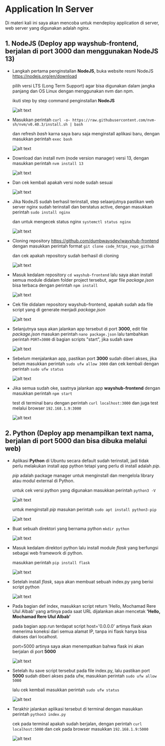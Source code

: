 # Application In Server

Di materi kali ini saya akan mencoba untuk mendeploy application di server, web server yang digunakan adalah nginx.

## 1. NodeJS (Deploy app wayshub-frontend, berjalan di port 3000 dan menggunakan NodeJS 13)

- Langkah pertama penginstallan **NodeJS**, buka website resmi NodeJS https://nodejs.org/en/download

  pilih versi LTS (Long Term Support) agar bisa digunakan dalam jangka panjang dan OS Linux dengan menggunakan nvm dan npm.

  ikuti step by step command penginstallan **NodeJS**

  ![alt text](https://github.com/mochamadrere/devops23-dumbways-mochamadrere/blob/main/Pict/day5_a_step2.png)

- Masukkan perintah ``` curl -o- https://raw.githubusercontent.com/nvm-sh/nvm/v0.40.3/install.sh | bash ```

  dan refresh _bash_ karna saya baru saja menginstall aplikasi baru, dengan masukkan perintah ``` exec bash ```

  ![alt text](https://github.com/mochamadrere/devops23-dumbways-mochamadrere/blob/main/Pict/day5_a_step3.png)

- Download dan install nvm (node version manager) versi 13, dengan masukkan perintah ``` nvm install 13 ```

  ![alt text](https://github.com/mochamadrere/devops23-dumbways-mochamadrere/blob/main/Pict/day5_a_step4.png)

- Dan cek kembali apakah versi node sudah sesuai

  ![alt text](https://github.com/mochamadrere/devops23-dumbways-mochamadrere/blob/main/Pict/day5_a_step5.png)


- Jika NodeJS sudah berhasil terinstall, step selaanjutnya pastikan web server nginx sudah terinstall dan berstatus active, dengan masukkan perintah ``` sudo install nginx ```

  dan untuk mengecek status nginx ``` systemctl status nginx ```

  ![alt text](https://github.com/mochamadrere/devops23-dumbways-mochamadrere/blob/main/Pict/day5_a_step0.png)

- Cloning repository https://github.com/dumbwaysdev/wayshub-frontend dengan masukkan perintah format ``` git clone code_https_repo_github ```

  dan cek apakah repository sudah berhasil di cloning

  ![alt text](https://github.com/mochamadrere/devops23-dumbways-mochamadrere/blob/main/Pict/day5_a_step1.png)

- Masuk kedalam repository ``` cd wayshub-frontend ``` lalu saya akan install semua module didalam folder project tersebut, agar file _package.json_ bisa terbaca dengan perintah ``` npm install ```

  ![alt text](https://github.com/mochamadrere/devops23-dumbways-mochamadrere/blob/main/Pict/day5_a_step6.png)

- Cek file didalam repository wayshub-frontend, apakah sudah ada file script yang di generate menjadi _package.json_

  ![alt text](https://github.com/mochamadrere/devops23-dumbways-mochamadrere/blob/main/Pict/day5_a_step8.png)

- Selanjutnya saya akan jalankan app tersebut di port **3000**, edit file _package.json_ masukan perintah ``` nano package.json ``` lalu tambahkan perintah ``` PORT=3000 ``` di bagian scripts "start", jika sudah save

  ![alt text](https://github.com/mochamadrere/devops23-dumbways-mochamadrere/blob/main/Pict/day5_a_step7.png)

- Sebelum menjalankan app, pastikan port **3000** sudah diberi akses, jika belum masukkan perintah ``` sudo ufw allow 3000 ``` dan cek kembali dengan perintah ``` sudo ufw status ```

  ![alt text](https://github.com/mochamadrere/devops23-dumbways-mochamadrere/blob/main/Pict/day5_a_step9.png)

- Jika semua sudah oke, saatnya jalankan app **wayshub-frontend** dengan masukkan perintah ``` npm start ```

  test di terminal baru dengan perintah ``` curl localhost:3000 ``` dan juga test melalui browser ``` 192.168.1.9:3000 ```

  ![alt text](https://github.com/mochamadrere/devops23-dumbways-mochamadrere/blob/main/Pict/day5_a_step10.gif)


## 2. Python (Deploy app menampilkan text nama, berjalan di port 5000 dan bisa dibuka melalui web)

- Aplikasi **Python** di Ubuntu secara default sudah terinstall, jadi tidak perlu melakukan install app python tetapi yang perlu di install adalah _pip_.

  _pip_ adalah package manager untuk menginstall dan mengelola library atau modul external di Python.
  
  untuk cek versi python yang digunakan masukkan perintah ``` python3 -V ```

  ![alt text](https://github.com/mochamadrere/devops23-dumbways-mochamadrere/blob/main/Pict/day5_b_step0.png)

  untuk menginstall _pip_ masukan perintah ``` sudo apt install python3-pip ```

  ![alt text](https://github.com/mochamadrere/devops23-dumbways-mochamadrere/blob/main/Pict/day5_b_step1.png)

- Buat sebuah direktori yang bernama python ``` mkdir python ```

  ![alt text](https://github.com/mochamadrere/devops23-dumbways-mochamadrere/blob/main/Pict/day5_b_step2.png)

- Masuk kedalam direktori python lalu install module _flask_ yang berfungsi sebagai web framework di python.

  masukkan perintah ``` pip install flask ```

  ![alt text](https://github.com/mochamadrere/devops23-dumbways-mochamadrere/blob/main/Pict/day5_b_step4.png)

- Setelah install _flask_, saya akan membuat sebuah index.py yang berisi script python
  
  ![alt text](https://github.com/mochamadrere/devops23-dumbways-mochamadrere/blob/main/Pict/day5_b_step3.png)

- Pada bagian def index, masukkan script return 'Hello, Mochamad Rere Ulul Albab' yang artinya pada saat URL dijalankan akan mencetak **'Hello, Mochamad Rere Ulul Albab'**

  pada bagian app.run terdapat script host='0.0.0.0' artinya flask akan menerima koneksi dari semua alamat IP, tanpa ini flask hanya bisa diakses dari localhost.

  port=5000 artinya saya akan menempatkan bahwa flask ini akan berjalan di port **5000**
  
  ![alt text](https://github.com/mochamadrere/devops23-dumbways-mochamadrere/blob/main/Pict/day5_b_step5.png)

- Setelah itu save script tersebut pada file index.py, lalu pastikan port **5000** sudah diberi akses pada ufw, masukkan perintah ``` sudo ufw allow 5000 ```

  lalu cek kembali masukkan perintah ``` sudo ufw status ```

  ![alt text](https://github.com/mochamadrere/devops23-dumbways-mochamadrere/blob/main/Pict/day5_b_step6.png)

- Terakhir jalankan aplikasi tersebut di terminal dengan masukkan perintah ``` python3 index.py ```

  cek pada terminal apakah sudah berjalan, dengan perintah ``` curl localhost:5000 ``` dan cek pada browser masukkan ``` 192.168.1.9:5000 ```

  ![alt text](https://github.com/mochamadrere/devops23-dumbways-mochamadrere/blob/main/Pict/day5_b_step7.gif?raw=true)
  

  
  

